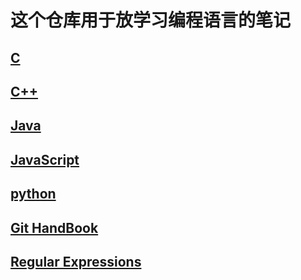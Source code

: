 # 这个仓库用于放学习编程语言的笔记

## [C](C/catalog.md)

## [C++](./c++/catalog.md) 

## [Java](./Java/catalog.md)

## [JavaScript](./JavaScript/catalog.md)

## [python](python/catalog.md)

## [Git HandBook](./GitHandBook/catalog.md)

## [Regular Expressions](RegularExpressions/catalog.md)


